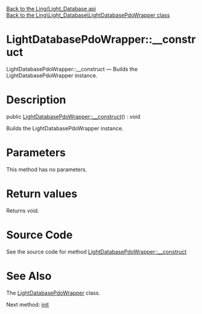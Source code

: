 [Back to the Ling/Light_Database api](https://github.com/lingtalfi/Light_Database/blob/master/doc/api/Ling/Light_Database.md)<br>
[Back to the Ling\Light_Database\LightDatabasePdoWrapper class](https://github.com/lingtalfi/Light_Database/blob/master/doc/api/Ling/Light_Database/LightDatabasePdoWrapper.md)


LightDatabasePdoWrapper::__construct
================



LightDatabasePdoWrapper::__construct — Builds the LightDatabasePdoWrapper instance.




Description
================


public [LightDatabasePdoWrapper::__construct](https://github.com/lingtalfi/Light_Database/blob/master/doc/api/Ling/Light_Database/LightDatabasePdoWrapper/__construct.md)() : void




Builds the LightDatabasePdoWrapper instance.




Parameters
================

This method has no parameters.


Return values
================

Returns void.








Source Code
===========
See the source code for method [LightDatabasePdoWrapper::__construct](https://github.com/lingtalfi/Light_Database/blob/master/LightDatabasePdoWrapper.php#L45-L51)


See Also
================

The [LightDatabasePdoWrapper](https://github.com/lingtalfi/Light_Database/blob/master/doc/api/Ling/Light_Database/LightDatabasePdoWrapper.md) class.

Next method: [init](https://github.com/lingtalfi/Light_Database/blob/master/doc/api/Ling/Light_Database/LightDatabasePdoWrapper/init.md)<br>

